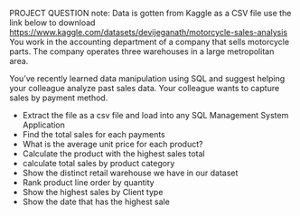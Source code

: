 PROJECT QUESTION 
 note: Data is gotten from Kaggle as a CSV file use the link below to download 
https://www.kaggle.com/datasets/devijeganath/motorcycle-sales-analysis
You work in the accounting department of a company that sells motorcycle parts. The company operates three warehouses in a large metropolitan area.

You’ve recently learned data manipulation using SQL and suggest helping your colleague analyze past sales data. Your colleague wants to capture sales by payment method.
 -  Extract the file as a csv file and load into any SQL Management System Application
 - Find the total sales for each payments
 - What is the average unit price for each product?
 - Calculate the product with the highest sales total  
 -  calculate total sales by product category
 -  Show the distinct retail warehouse we have in our dataset
 - Rank product line order by quantity
 - Show the highest sales by Client type
- Show the date that has the highest sale

